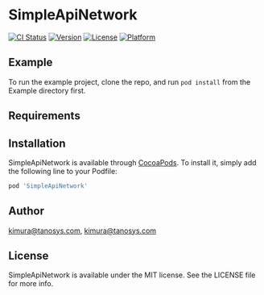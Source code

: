 # SimpleApiNetwork

[![CI Status](https://img.shields.io/travis/kimura@tanosys.com/SimpleApiNetwork.svg?style=flat)](https://travis-ci.org/kimura@tanosys.com/SimpleApiNetwork)
[![Version](https://img.shields.io/cocoapods/v/SimpleApiNetwork.svg?style=flat)](https://cocoapods.org/pods/SimpleApiNetwork)
[![License](https://img.shields.io/cocoapods/l/SimpleApiNetwork.svg?style=flat)](https://cocoapods.org/pods/SimpleApiNetwork)
[![Platform](https://img.shields.io/cocoapods/p/SimpleApiNetwork.svg?style=flat)](https://cocoapods.org/pods/SimpleApiNetwork)

## Example

To run the example project, clone the repo, and run `pod install` from the Example directory first.

## Requirements

## Installation

SimpleApiNetwork is available through [CocoaPods](https://cocoapods.org). To install
it, simply add the following line to your Podfile:

```ruby
pod 'SimpleApiNetwork'
```

## Author

kimura@tanosys.com, kimura@tanosys.com

## License

SimpleApiNetwork is available under the MIT license. See the LICENSE file for more info.

